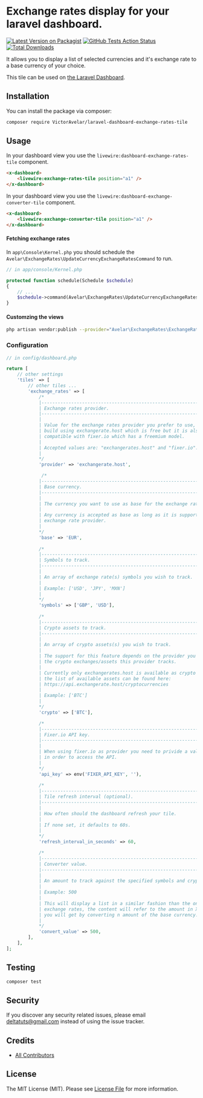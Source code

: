 # Exchange rates display for your laravel dashboard.

[![Latest Version on Packagist](https://img.shields.io/packagist/v/VictorAvelar/laravel-dashboard-exchange-rates-tile.svg?style=flat-square)](https://packagist.org/packages/VictorAvelar/laravel-dashboard-exchange-rates-tile)
[![GitHub Tests Action Status](https://img.shields.io/github/workflow/status/VictorAvelar/laravel-dashboard-exchange-rates-tile/run-tests?label=tests)](https://github.com/VictorAvelar/laravel-dashboard-exchange-rates-tile/actions?query=workflow%3Arun-tests+branch%3Amaster)
[![Total Downloads](https://img.shields.io/packagist/dt/VictorAvelar/laravel-dashboard-exchange-rates-tile.svg?style=flat-square)](https://packagist.org/packages/VictorAvelar/laravel-dashboard-exchange-rates-tile)

It allows you to display a list of selected currencies and it's exchange rate to a base currency of your choice.

This tile can be used on [the Laravel Dashboard](https://docs.spatie.be/laravel-dashboard).

## Installation

You can install the package via composer:

```bash
composer require VictorAvelar/laravel-dashboard-exchange-rates-tile
```

## Usage

In your dashboard view you use the `livewire:dashboard-exchange-rates-tile` component.

```html
<x-dashboard>
    <livewire:exchange-rates-tile position="a1" />
</x-dashboard>
```


In your dashboard view you use the `livewire:dashboard-exchange-converter-tile` component.

```html
<x-dashboard>
    <livewire:exchange-converter-tile position="a1" />
</x-dashboard>
```

#### Fetching exchange rates

In `app\Console\Kernel.php` you should schedule the `Avelar\ExchangeRates\UpdateCurrencyExchangeRatesCommand` to run. 

```php
// in app/console/Kernel.php

protected function schedule(Schedule $schedule)
{
    // ...
    $schedule->command(Avelar\ExchangeRates\UpdateCurrencyExchangeRatesCommand::class)->everyMinute();
}

```

#### Customzing the views

```bash
php artisan vendor:publish --provider="Avelar\ExchangeRates\ExchangeRatesTileServiceProvider" --tag="dashboard-exchange-rates-views"
```

### Configuration

```php
// in config/dashboard.php

return [
    // other settings
    'tiles' => [
        // other tiles ...
        'exchange_rates' => [
            /*
            |--------------------------------------------------------------------------
            | Exchange rates provider.
            |--------------------------------------------------------------------------
            |
            | Value for the exchange rates provider you prefer to use, the tile was
            | build using exchangerate.host which is free but it is also fully 
            | compatible with fixer.io which has a freemium model.
            |
            | Accepted values are: "exchangerates.host" and "fixer.io".
            |
            */
            'provider' => 'exchangerate.host',

             /*
            |--------------------------------------------------------------------------
            | Base currency.
            |--------------------------------------------------------------------------
            |
            | The currency you want to use as base for the exchange rates display.
            |
            | Any currency is accepted as base as long as it is supported by your
            | exchange rate provider.
            |
            */
            'base' => 'EUR',
            
            /*
            |--------------------------------------------------------------------------
            | Symbols to track.
            |--------------------------------------------------------------------------
            |
            | An array of exchange rate(s) symbols you wish to track.
            |
            | Example: ['USD', 'JPY', 'MXN']
            |
            */
            'symbols' => ['GBP', 'USD'],
            
            /*
            |--------------------------------------------------------------------------
            | Crypto assets to track.
            |--------------------------------------------------------------------------
            |
            | An array of crypto assets(s) you wish to track.
            |
            | The support for this feature depends on the provider you are using and
            | the crypto exchanges/assets this provider tracks.
            |
            | Currently only exchangerates.host is available as crypto provider and 
            | the list of available assets can be found here:
            | https://api.exchangerate.host/cryptocurrencies
            |
            | Example: ['BTC']
            |
            */
            'crypto' => ['BTC'],

            /*
            |--------------------------------------------------------------------------
            | Fixer.io API key.
            |--------------------------------------------------------------------------
            |
            | When using fixer.io as provider you need to privide a valid API key
            | in order to access the API.
            |
            */
            'api_key' => env('FIXER_API_KEY', ''),
            
            /*
            |--------------------------------------------------------------------------
            | Tile refresh interval (optional).
            |--------------------------------------------------------------------------
            |
            | How often should the dashboard refresh your tile.
            |
            | If none set, it defaults to 60s.
            |
            */
            'refresh_interval_in_seconds' => 60,

            /*
            |--------------------------------------------------------------------------
            | Converter value.
            |--------------------------------------------------------------------------
            |
            | An amount to track against the specified symbols and crypto assets.
            |
            | Example: 500
            | 
            | This will display a list in a similar fashion than the one tracking the 
            | exchange rates, the content will refer to the amount in X currency
            | you will get by converting n amount of the base currency.
            |
            */
            'convert_value' => 500,
        ],
    ],
];
```

## Testing

``` bash
composer test
```
## Security

If you discover any security related issues, please email deltatuts@gmail.com instead of using the issue tracker.

## Credits

- [All Contributors](../../contributors)

## License

The MIT License (MIT). Please see [License File](LICENSE.md) for more information.
